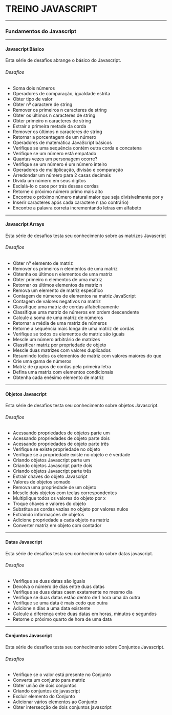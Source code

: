 # TREINO JAVASCRIPT #
---
### Fundamentos do Javascript ###
---
#### Javascript Básico
Esta série de desafios abrange o básico do Javascript.
###### Desafios
- Soma dois números
- Operadores de comparação, igualdade estrita
- Obter tipo de valor
- Obter nº caractere de string
- Remover os primeiros n caracteres de string
- Obter os últimos n caracteres de string
- Obter primeiro n caracteres de string
- Extrair a primeira metade da corda
- Remover os últimos n caracteres de string
- Retornar a porcentagem de um número
- Operadores de matemática JavaScript básicos
- Verifique se uma sequência contém outra corda e concatena
- Verifique se um número está empatado
- Quantas vezes um personagem ocorre?
- Verifique se um número é um número inteiro
- Operadores de multiplicação, divisão e comparação
- Arredondar um número para 2 casas decimais
- Divida um número em seus dígitos
- Esclalá-lo o caos por trás dessas cordas
- Retorne o próximo número primo mais alto
- Encontre o próximo número natural maior que seja divisivelmente por y
- Inserir caracteres após cada caractere n (ao contrário)
- Encontre a palavra correta incrementando letras em alfabeto

---

#### Javascript Arrays
Esta série de desafios testa seu conhecimento sobre as matrizes Javascript
###### Desafios
- Obter nº elemento de matriz
- Remover os primeiros n elementos de uma matriz
- Obtenha os últimos n elementos de uma matriz
- Obter primeiro n elementos de uma matriz
- Retornar os últimos elementos da matriz n
- Remova um elemento de matriz específico
- Contagem de números de elementos na matriz JavaScript
- Contagem de valores negativos na matriz
- Classifique uma matriz de cordas alfabeticamente
- Classifique uma matriz de números em ordem descendente
- Calcule a soma de uma matriz de números
- Retornar a média de uma matriz de números
- Retorne a sequência mais longa de uma matriz de cordas
- Verifique se todos os elementos de matriz são iguais
- Mescle um número arbitrário de matrizes
- Classificar matriz por propriedade de objeto
- Mescle duas matrizes com valores duplicados
- Resumindo todos os elementos de matriz com valores maiores do que
- Crie uma gama de números
- Matriz de grupos de cordas pela primeira letra
- Defina uma matriz com elementos condicionais
- Obtenha cada enésimo elemento de matriz
---
#### Objetos Javascript
Esta série de desafios testa seu conhecimento sobre objetos Javascript.
###### Desafios
- Acessando propriedades de objetos parte um
- Acessando propriedades de objeto parte dois
- Acessando propriedades de objeto parte três
- Verifique se existe propriedade no objeto
- Verifique se a propriedade existe no objeto e é verdade
- Criando objetos Javascript parte um
- Criando objetos Javascript parte dois
- Criando objetos Javascript parte três
- Extrair chaves do objeto Javascript
- Valores de objetos somado
- Remova uma propriedade de um objeto
- Mescle dois objetos com teclas correspondentes
- Multiplique todos os valores do objeto por x
- Troque chaves e valores do objeto
- Substitua as cordas vazias no objeto por valores nulos
- Extraindo informações de objetos
- Adicione propriedade a cada objeto na matriz
- Converter matriz em objeto com contador
---
#### Datas Javascript
Esta série de desafios testa seu conhecimento sobre datas javascript.
###### Desafios
- Verifique se duas datas são iguais
- Devolva o número de dias entre duas datas
- Verifique se duas datas caem exatamente no mesmo dia
- Verifique se duas datas estão dentro de 1 hora uma da outra
- Verifique se uma data é mais cedo que outra
- Adicione n dias a uma data existente
- Calcule a diferença entre duas datas em horas, minutos e segundos
- Retorne o próximo quarto de hora de uma data
---
#### Conjuntos Javascript
Esta série de desafios testa seu conhecimento sobre Conjuntos Javascript.
###### Desafios
- Verifique se o valor está presente no Conjunto
- Converta um conjunto para matriz
- Obter união de dois conjuntos
- Criando conjuntos de javascript
- Excluir elemento do Conjunto
- Adicionar vários elementos ao Conjunto
- Obter intersecção de dois conjuntos javascript